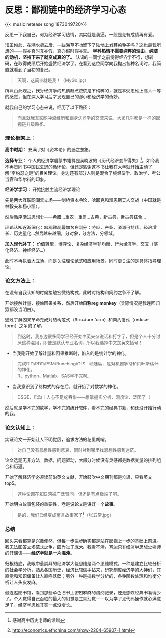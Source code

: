 # 反思：鄙视链中的经济学习心态


{{< music netease song 1873049720>}}

反思一下我自己，何为经济学习热情，其实就是装逼，一般是先有成绩再有爱。

话虽如此，在潮水褪去后，一些海草不也留下了陆地上发芽的种子吗？这也是我所想的——假亦真时真亦假，真亦假时假亦真。 **学科热情不需要纯粹的理由，纯洁的动机，坚持下来了就变成真的了。** 认识的一同学之前觉得经济学不行，想转码，在取得成绩后开始盛赞经济学了。在看到这位同学向我抛出各种名词时，我简直就看到了当初的自己。

> 天啊，这简直就是我！（MyGo.jpg）

所以由此观之，我对经济学的热情起点应该是不纯粹的，就是享受思维上高人一等的感觉，但在深入学习后才发现自己的渺小和经济学的奇妙。

就我自己的学习心态来说，经历了以下路径：

> 而且就我互联网冲浪经历和跟身边同学的交流来说，大家几乎都是一样的鄙视链升级路径。

### 理论框架上：

**高中时期：** 充满了对《资本论》的迷之想象。

**选择专业：** 个人的经济学启蒙书籍算是吴晓波的《历代经济变革得失》[^1]。如今我不再赞同书中国民进退的循环论，但还是感谢这本书让我在大学就开始主动了解“李约瑟之谜”的相关理论。身边还有部分人则是混合了纯经济学、政治学、考公当官和华尔街的印象。

**经济学学习：** 开始接触主流经济学理论

先是两大互联网潮流立场——剑桥资本争论，哈耶克和凯恩斯天人交战（中国就是林毅夫和杨小凯）。

然后循序渐进思想史——希腊...重农，重商...古典，新古典，新古典综合...

理论认知逐渐细化：宏观微观叠加各自划分：劳经、产业、资源可持续、经济增长、历史量化...然后越来越细，分对象，分方法，分领域。

**加入现代补丁：** 价值转型，博弈论、复杂经济学非均衡、行为经济学、交叉（演化经济、神经经济...）

此时不再执着大立场，而是关注理论范式和应用场景，同时更关注的是具体指导理论。

### 论文方法上：

在没有自我认知的时候接触宏微结构式，此时对结构和简约之争不了解。

开始接触计量，接触因果关系，然后开始**自称reg monkey**（实际情况是我连回归猿都没当明白）**。**

通过了解因果革命完成对结构范式（Structure form）和简约范式（reduce form）之争的了解。

> 到这时，我身边很多同学已经开始中英夹杂说话和打字了，但是个人十分讨厌这种混用，即便是默认专业名词，所以我选择中文加英文括号！

-   当我刚开始了解计量和因果推断时，陷入的是统计学的神化。

> 完成DID\\RDD\\PSM\\Bunching\\OLS...祛魅后，是对机器学习和贝叶斯估计的神化。  
> R、python、Matlab、SAS学不完啊...

-   当我意识到了结构式的存在后，就开始了对数学的神化。

> DSGE，启动！人心不足蛇吞象——想掌握实分析、测度论、泛函了（

然后就是学不完的数学，学不完的统计软件，看不完的经典书籍，和还没开始行动的我。

### 论文认知上：

实证论文一开始让人不明觉厉，追求方法的花里胡哨。

> 对自己没有思想性感到悲哀，同时对到哪里找思想性感到迷茫。

论文选题无非方法，数据，问题驱动，大部分时候没有灵感都是数据变量的排列组合和历遍。

开始了解经济学必须读前沿英文文献，开始鼓吹中文期刊都是垃圾，只看英文top5。

> 这种论调在互联网被广泛赞同，但还是有点极端了吧。

开始明白故事包装的重要性，老是说论文是讲好一个**故事**。

> 是的，我们已经变成寓言故事家了[^2]（张五常.jpg）

### 总结

回头来看都算是兴趣使然，但每一步进步确实都是站在鄙视上一步的基础上前进。我无法回答立场范式之争，因为过于庞大，我看不清。耳边只有经济学思想史老师的开课语——**经济学就是一片混沌**。

归根结底，我眼中最崇拜的经济学大佬思维是两个思维模式，一种是建立比较分析的社会学分析，熟悉各国历史，经济比较信手拈来，研究制度经济学的大神们，其直觉和知识储备让人直呼妖孽；另外一种是搞数学分析的，各种函数处理和均衡分析让人头皮发麻。

最近逛图书馆，看到那些单色旧书上密密麻麻的借阅记录，还是感叹经典书看得少了。个人觉得自己面临的最大的幻觉是工具幻觉——以为学了点代码操作就心满意足了，经济学思维其实一点没增长。

[^1]: 感谢高中历史老师的馈赠
[^2]: http://economics.efnchina.com/show-2204-65907-1.html


